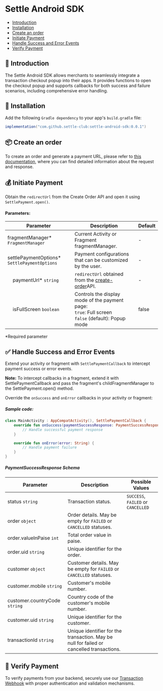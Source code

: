 # Settle Android SDK

- [Introduction](#-introduction)
- [Installation](#-installation)
- [Create an order](#-create-an-order)
- [Initiate Payment](#-initiate-payment)
- [Handle Success and Error Events](#-handle-success-and-error-events)
- [Verify Payment](#-verify-payment)

## 👋 Introduction

The Settle Android SDK allows merchants to seamlessly integrate a transaction checkout popup into
their apps. It provides functions to open the checkout popup and supports callbacks for both success
and failure scenarios, including comprehensive error handling.

## 🎉 Installation

Add the following `Gradle dependency` to your app's `build.gradle` file:

   ```gradle
   implementation("com.github.settle-club:settle-android-sdk:0.0.1")
   ```

## 📦 Create an order

To create an order and generate a payment URL, please refer
to [this documentation](https://merchant.settle.club/help/docs/developer-guide/api-reference/customer/createTransaction),
where you can find detailed information about the request and response. 

## 💰 Initiate Payment

Obtain the `redirectUrl` from the Create Order API and open it using `SettlePayment.open()`.

#### Parameters:

| Parameter                                    | Description                                                                                                | Default |
|----------------------------------------------|------------------------------------------------------------------------------------------------------------|---------|
| fragmentManager*   `FragmentManager`         | Current Activity or Fragment fragmentManager.                                                              | -       |
| settlePaymentOptions* `SettlePaymentOptions` | Payment configurations that can be customized by the user.                                                 | -       |
| &nbsp;&nbsp;&nbsp; paymentUrl* `string`      | `redirectUrl` obtained from the [create-order](#create-an-order)API.                                       | -       |
| &nbsp;&nbsp;&nbsp; isFullScreen `boolean`    | Controls the display mode of the payment page:<br />`true`: Full screen<br />`false` (default): Popup mode | false   |

*Required parameter

## ✅ Handle Success and Error Events

Extend your activity or fragment with `SettlePaymentCallback` to intercept payment success or error
events.

**Note:** To intercept callbacks in a fragment, extend it with SettlePaymentCallback and pass the
fragment's childFragmentManager to the SettlePayment.open() method.

Override the `onSuccess` and `onError` callbacks in your activity or fragment:

##### Sample code:

```Kotlin
class MainActivity : AppCompatActivity(), SettlePaymentCallback {
    override fun onSuccess(paymentSuccessResponse: PaymentSuccessResponse) {
        // Handle successful payment response
    }

    override fun onError(error: String) {
        // Handle payment failure
    }
}
```

##### PaymentSuccessResponse Schema

| Parameter                     | Description                                                                              | Possible Values                    |
|-------------------------------|------------------------------------------------------------------------------------------|------------------------------------|
| status `string`               | Transaction status.                                                                      | `SUCCESS`, `FAILED` or `CANCELLED` |
| order `object`                | Order details. May be empty for `FAILED` or `CANCELLED` statuses.                        |                                    |
| order.valueInPaise `int`      | Total order value in paise.                                                              |                                    |
| order.uid `string`            | Unique identifier for the order.                                                         |                                    |
| customer `object`             | Customer details. May be empty for `FAILED` or `CANCELLED` statuses.                     |                                    |
| customer.mobile `string`      | Customer's mobile number.                                                                |                                    |
| customer.countryCode `string` | Country code of the customer's mobile number.                                            |                                    |
| customer.uid `string`         | Unique identifier for the customer.                                                      |                                    |
| transactionId `string`        | Unique identifier for the transaction. May be null for failed or cancelled transactions. |                                    |

## 💸 Verify Payment

To verify payments from your backend, securely use
our [Transaction Webhook](https://merchant.settle.club/help/docs/developer-guide/webhooks/events/transaction) with
proper authentication and validation mechanisms.

